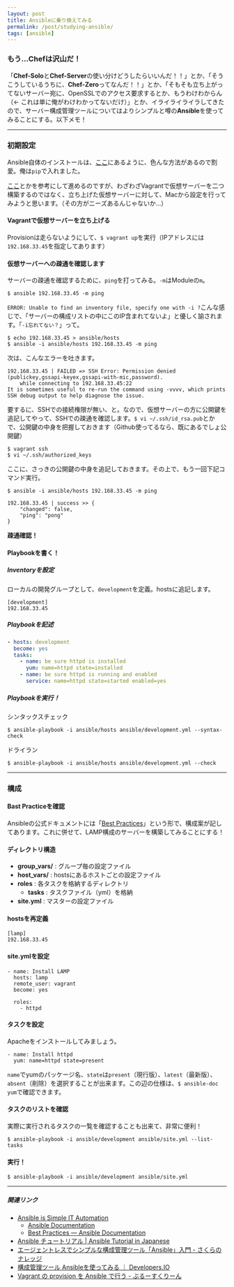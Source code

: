 ```yaml
---
layout: post
title: Ansibleに乗り換えてみる
permalink: /post/studying-ansible/
tags: [ansible]
---
```


### もう…Chefは沢山だ！

「**Chef-Solo**と**Chef-Server**の使い分けどうしたらいいんだ！！」とか、「そうこうしているうちに、**Chef-Zero**ってなんだ！！」とか、「そもそも立ち上がってないサーバー宛に、OpenSSLでのアクセス要求するとか、もうわけわからん（← これは単に俺がわけわかってないだけ）」とか、イライライライラしてきたので、サーバー構成管理ツールについてはよりシンプルと噂の**Ansible**を使ってみることにする。以下メモ！

---

### 初期設定

Ansible自体のインストールは、[ここ](http://docs.ansible.com/ansible/intro_installation.html)にあるように、色んな方法があるので割愛。俺は`pip`で入れました。

[ここ](http://dev.classmethod.jp/tool/ansible/)とかを参考にして進めるのですが、わざわざVagrantで仮想サーバーを二つ構築するのではなく、立ち上げた仮想サーバーに対して、Macから設定を行ってみようと思います。（その方がニーズあるんじゃないか…）

#### Vagrantで仮想サーバーを立ち上げる

Provisionは走らないようにして、`$ vagrant up`を実行（IPアドレスには`192.168.33.45`を指定してあります）

#### 仮想サーバーへの疎通を確認します

サーバーの疎通を確認するために、`ping`を打ってみる。`-m`はModuleの`m`。

```
$ ansible 192.168.33.45 -m ping
```

`ERROR: Unable to find an inventory file, specify one with -i ?`こんな感じで、「サーバーの構成リストの中にこのIP含まれてないよ」と優しく諭されます。「`-i忘れてない？`」って。

```
$ echo 192.168.33.45 > ansible/hosts
$ ansible -i ansible/hosts 192.168.33.45 -m ping
```

次は、こんなエラーを吐きます。

```
192.168.33.45 | FAILED => SSH Error: Permission denied (publickey,gssapi-keyex,gssapi-with-mic,password).
    while connecting to 192.168.33.45:22
It is sometimes useful to re-run the command using -vvvv, which prints SSH debug output to help diagnose the issue.
```

要するに、SSHでの接続権限が無い、と。なので、仮想サーバーの方に公開鍵を追記してやって、SSHでの疎通を確認します。`$ vi ~/.ssh/id_rsa.pub`とかで、公開鍵の中身を把握しておきます（Github使ってるなら、既にあるでしょ公開鍵）

```
$ vagrant ssh
$ vi ~/.ssh/authorized_keys
```

ここに、さっきの公開鍵の中身を追記しておきます。その上で、もう一回下記コマンド実行。

```
$ ansible -i ansible/hosts 192.168.33.45 -m ping
```

```
192.168.33.45 | success >> {
    "changed": false,
    "ping": "pong"
}
```

**疎通確認！**

#### Playbookを書く！

##### Inventoryを設定

ローカルの開発グループとして、`development`を定義。hostsに追記します。

```
[development]
192.168.33.45
```

##### Playbookを記述

```yml
- hosts: development
  become: yes
  tasks:
    - name: be sure httpd is installed
      yum: name=httpd state=installed
    - name: be sure httpd is running and enabled
      service: name=httpd state=started enabled=yes
```

##### Playbookを実行！

シンタックスチェック

```
$ ansible-playbook -i ansible/hosts ansible/development.yml --syntax-check
```

ドライラン

```
$ ansible-playbook -i ansible/hosts ansible/development.yml --check
```

---

### 構成

#### Bast Practiceを確認

Ansibleの公式ドキュメントには「[Best Practices](http://docs.ansible.com/ansible/playbooks_best_practices.html)」という形で、構成案が記してあります。これに併せて、LAMP構成のサーバーを構築してみることにする！

#### ディレクトリ構造

- **group_vars/** : グループ毎の設定ファイル
- **host_vars/** : hostsにあるホストごとの設定ファイル
- **roles** : 各タスクを格納するディレクトリ
  - **tasks** : タスクファイル（yml）を格納
- **site.yml** : マスターの設定ファイル

#### hostsを再定義

```
[lamp]
192.168.33.45
```

#### site.ymlを設定

```
- name: Install LAMP
  hosts: lamp
  remote_user: vagrant
  become: yes

  roles:
    - httpd
```

#### タスクを設定

Apacheをインストールしてみましょう。

```
- name: Install httpd
  yum: name=httpd state=present
```

`name`でyumのパッケージ名、`state`は`present`（現行版）、`latest`（最新版）、`absent`（削除）を選択することが出来ます。この辺の仕様は、`$ ansible-doc yum`で確認できます。

#### タスクのリストを確認

実際に実行されるタスクの一覧を確認することも出来て、非常に便利！

```
$ ansible-playbook -i ansible/development ansible/site.yml --list-tasks
```

#### 実行！

```
$ ansible-playbook -i ansible/development ansible/site.yml
```

---

##### 関連リンク

- [Ansible is Simple IT Automation](http://www.ansible.com/)
  - [Ansible Documentation](http://docs.ansible.com/)
  - [Best Practices — Ansible Documentation](http://docs.ansible.com/ansible/playbooks_best_practices.html)
- [Ansible チュートリアル | Ansible Tutorial in Japanese](http://yteraoka.github.io/ansible-tutorial/)
- [エージェントレスでシンプルな構成管理ツール「Ansible」入門 - さくらのナレッジ](http://knowledge.sakura.ad.jp/tech/3124/)
- [構成管理ツール Ansibleを使ってみる ｜ Developers.IO](http://dev.classmethod.jp/tool/ansible/)
- [Vagrant の provision を Ansible で行う - ぶるーすくりーん](http://mid0111.hatenablog.com/entry/2014/06/08/123643)